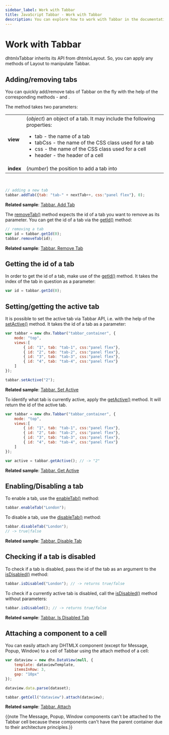 ```yaml
---
sidebar_label: Work with Tabbar
title: JavaScript Tabbar - Work with Tabbar 
description: You can explore how to work with Tabbar in the documentation of the DHTMLX JavaScript UI library. Browse developer guides and API reference, try out code examples and live demos, and download a free 30-day evaluation version of DHTMLX Suite 7.
---
```


# Work with Tabbar

dhtmlxTabbar inherits its API from dhtmlxLayout. So, you can apply any methods of Layout to manipulate Tabbar.

## Adding/removing tabs

You can quickly add/remove tabs of Tabbar on the fly with the help of the corresponding methods - [](tabbar/api/tabbar_addtab_method.md) and [](tabbar/api/tabbar_removetab_method.md).

The [](tabbar/api/tabbar_addtab_method.md) method takes two parameters:

<table>
	<tbody>
        <tr>
			<td><b>view</b></td>
			<td>(<i>object</i>) an object of a tab. It may include the following properties:
				<ul>
					<li>tab - the name of a tab</li>
					<li>tabCss - the name of the CSS class used for a tab</li>
					<li>css - the name of the CSS class used for a cell</li>
					<li>header - the header of a cell</li>
				</ul>
			</td>
		</tr>
		<tr>
			<td><b>index</b></td>
			<td>(<i>number</i>) the position to add a tab into</td>
		</tr>
    </tbody>
</table>
<br/>

~~~js
// adding a new tab
tabbar.addTab({tab: "tab-" + nextTab++, css:"panel flex"}, 0);
~~~

**Related sample**: [Tabbar. Add Tab](https://snippet.dhtmlx.com/ekke2q8t)

The [removeTab()](tabbar/api/tabbar_removetab_method.md) method expects the id of a tab you want to remove as its parameter. You can get the id of a tab via the [getId()](tabbar/api/tabbar_getid_method.md) method:

~~~js
// removing a tab
var id = tabbar.getId(0);
tabbar.removeTab(id);
~~~

**Related sample**: [Tabbar. Remove Tab](https://snippet.dhtmlx.com/z5vjj83y)

## Getting the id of a tab

In order to get the id of a tab, make use of the [getId()](tabbar/api/tabbar_getid_method.md) method. It takes the index of the tab in question as a parameter:

~~~js
var id = tabbar.getId(0);
~~~

## Setting/getting the active tab

It is possible to set the active tab via Tabbar API, i.e. with the help of the [setActive()](tabbar/api/tabbar_setactive_method.md) method. It takes the id of a tab as a parameter:

~~~js
var tabbar = new dhx.Tabbar("tabbar_container", {
	mode: "top",			
	views:[
		{ id: "1", tab: "tab-1", css:"panel flex"},
		{ id: "2", tab: "tab-2", css:"panel flex"},
		{ id: "3", tab: "tab-3", css:"panel flex"},
		{ id: "4", tab: "tab-4", css:"panel flex"}
	]
});

tabbar.setActive("2");
~~~

**Related sample**: [Tabbar. Set Active](https://snippet.dhtmlx.com/u9ryz38f)

To identify what tab is currently active, apply the [getActive()](tabbar/api/tabbar_getactive_method.md) method. It will return the id of the active tab.

~~~js
var tabbar = new dhx.Tabbar("tabbar_container", {
	mode: "top",			
	views:[
		{ id: "1", tab: "tab-1", css:"panel flex"},
		{ id: "2", tab: "tab-2", css:"panel flex"},
		{ id: "3", tab: "tab-3", css:"panel flex"},
		{ id: "4", tab: "tab-4", css:"panel flex"}
	]
});

var active = tabbar.getActive(); // -> "2"
~~~

**Related sample**: [Tabbar. Get Active](https://snippet.dhtmlx.com/xpvkcwiu)

## Enabling/Disabling a tab

To enable a tab, use the [enableTab()](tabbar/api/tabbar_enabletab_method.md) method:

~~~js
tabbar.enableTab("London");
~~~

To disable a tab, use the [disableTab()](tabbar/api/tabbar_disabletab_method.md) method:

~~~js
tabbar.disableTab("London");
// -> true|false
~~~

**Related sample**: [Tabbar. Disable Tab](https://snippet.dhtmlx.com/9l3egq3z)

## Checking if a tab is disabled

To check if a tab is disabled, pass the id of the tab as an argument to the [isDisabled()](tabbar/api/tabbar_isdisabled_method.md) method:

~~~js
tabbar.isDisabled("London"); // -> returns true/false
~~~

To check if a currently active tab is disabled, call the [isDisabled()](tabbar/api/tabbar_isdisabled_method.md) method without parameters:

~~~js
tabbar.isDisabled(); // -> returns true/false
~~~

**Related sample**: [Tabbar. Is Disabled Tab](https://snippet.dhtmlx.com/86er2y7m)

## Attaching a component to a cell

You can easily attach any DHTMLX component (except for Message, Popup, Window) to a cell of Tabbar using the attach method of a cell:

~~~js
var dataview = new dhx.DataView(null, {
	template: dataviewTemplate,
	itemsInRow: 3,
	gap: "10px"
});

dataview.data.parse(dataset);

tabbar.getCell("dataview").attach(dataview);
~~~

**Related sample**: [Tabbar. Attach](https://snippet.dhtmlx.com/o1jwmw1l)

{{note The Message, Popup, Window components can't be attached to the Tabbar cell because these components can't have the parent container due to their architecture principles.}}